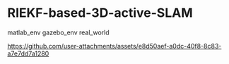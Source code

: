 # RIEKF-based-3D-active-SLAM

matlab_env
gazebo_env
real_world



https://github.com/user-attachments/assets/e8d50aef-a0dc-40f8-8c83-a7e7dd7a1280


